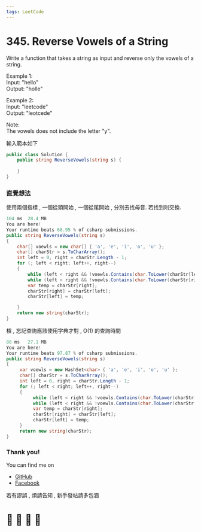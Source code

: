 ```yaml
---
tags: LeetCode
---
```


# 345. Reverse Vowels of a String
Write a function that takes a string as input and reverse only the vowels of a string.

Example 1:    
Input: "hello"    
Output: "holle"    

Example 2:    
Input: "leetcode"    
Output: "leotcede"    

Note:    
The vowels does not include the letter "y".    

輸入範本如下
```C#
public class Solution {
    public string ReverseVowels(string s) {
        
    }
}
```

### 直覺想法
使用兩個指標 , 一個從頭開始 , 一個從尾開始 , 分別去找母音.
若找到則交換.

```C# 
104 ms	28.4 MB
You are here!
Your runtime beats 68.95 % of csharp submissions.
public string ReverseVowels(string s)
{
    char[] voewls = new char[] { 'a', 'e', 'i', 'o', 'u' };
    char[] charStr = s.ToCharArray();
    int left = 0, right = charStr.Length - 1;
    for (; left < right; left++, right--)
    {
        while (left < right && !voewls.Contains(char.ToLower(charStr[left]))) left++;
        while (left < right && !voewls.Contains(char.ToLower(charStr[right]))) right--;
        var temp = charStr[right];
        charStr[right] = charStr[left];
        charStr[left] = temp;

    }
    return new string(charStr);
}
```

槓 , 忘記查詢應該使用字典才對 , O(1) 的查詢時間
```C#
88 ms	27.1 MB
You are here!
Your runtime beats 97.87 % of csharp submissions.
public string ReverseVowels(string s)
{
     var voewls = new HashSet<char> { 'a', 'e', 'i', 'o', 'u' };
     char[] charStr = s.ToCharArray();
     int left = 0, right = charStr.Length - 1;
     for (; left < right; left++, right--)
     {
          while (left < right && !voewls.Contains(char.ToLower(charStr[left]))) left++;
          while (left < right && !voewls.Contains(char.ToLower(charStr[right]))) right--;
          var temp = charStr[right];
          charStr[right] = charStr[left];
          charStr[left] = temp;
     }
     return new string(charStr);
}
```










### Thank you! 

You can find me on

- [GitHub](https://github.com/s0920832252)
- [Facebook](https://www.facebook.com/fourtune.chen)

若有謬誤 , 煩請告知 , 新手發帖請多包涵

# :100: :muscle: :tada: :sheep: 

